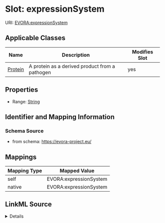 

# Slot: expressionSystem



URI: [EVORA:expressionSystem](https://evora-project.eu/expressionSystem)



<!-- no inheritance hierarchy -->





## Applicable Classes

| Name | Description | Modifies Slot |
| --- | --- | --- |
| [Protein](Protein.md) | A protein as a derived product from a pathogen |  yes  |







## Properties

* Range: [String](String.md)





## Identifier and Mapping Information







### Schema Source


* from schema: https://evora-project.eu/




## Mappings

| Mapping Type | Mapped Value |
| ---  | ---  |
| self | EVORA:expressionSystem |
| native | EVORA:expressionSystem |




## LinkML Source

<details>
```yaml
name: expressionSystem
from_schema: https://evora-project.eu/
rank: 1000
alias: expressionSystem
domain_of:
- Protein
range: string

```
</details>